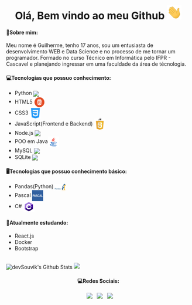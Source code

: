 
<h1 align="center"> Olá, Bem vindo ao meu Github <img src="https://github.com/GuilhermeDeitos/GuilhermeDeitos/blob/main/img/Hi.gif" width="40px"> </h1>

<h4> 💬Sobre mim: </h4>
<p>Meu nome é Guilherme, tenho 17 anos, sou um entusiasta de desenvolvimento WEB e Data Science e no processo de me tornar um programador. Formado no curso Técnico em Informática pelo IFPR - Cascavel e planejando ingressar em uma faculdade da área de técnologia.</p>

<h4> 💻Tecnologias que possuo conhecimento: </h4>

<ul>
  <li> Python <img src="https://petbcc.ufscar.br/media/python.png" width="30px" align="center"> </li>
  <li> HTML5 <img src="https://github.com/GuilhermeDeitos/GuilhermeDeitos/blob/main/img/imagem_2021-06-09_115211.png" width="30px" align="center"> </li>
  <li> CSS3  <img src="https://github.com/GuilhermeDeitos/GuilhermeDeitos/blob/main/img/imagem_2021-06-09_115228.png" width="30px" align="center"> </li>
  <li> JavaScript(Frontend e Backend)  <img src="https://github.com/GuilhermeDeitos/GuilhermeDeitos/blob/main/img/imagem_2021-06-09_115244.png" width="30px" align="center"> </li>
  <li> Node.js <img src="https://walde.co/wp-content/uploads/2016/09/nodejs_logo.png" width="30px" align="center"> </li>
  <li> POO em Java<img src="https://github.com/GuilhermeDeitos/GuilhermeDeitos/blob/main/img/imagem_2021-06-09_125102.png " width="30px" align="center"></li>
  <li>MySQL <img src="https://www.blogson.com.br/wp-content/uploads/2020/12/logo-mysql-mysql-logo-png-images-are-download-crazypng-211.png" margin="10px" width="30px" align="center"></li>
   <li>SQLite <img src="https://logodownload.org/wp-content/uploads/2018/05/sqlite-logo.png" margin="10px" width="40px" align="center"></li>
</ul>

<h4> 🖥Tecnologias que possuo conhecimento básico:</h4>
<ul>
  <li> Pandas(Python)  <img src="https://github.com/GuilhermeDeitos/GuilhermeDeitos/blob/main/img/imagem_2021-06-09_115532.png" width="30px" align="center"></li>
  <li> Pascal  <img src="https://github.com/GuilhermeDeitos/GuilhermeDeitos/blob/main/img/imagem_2021-06-09_125138.png" width="30px" align="center"></li>
  <li> C#  <img src="https://github.com/GuilhermeDeitos/GuilhermeDeitos/blob/main/img/imagem_2021-06-09_125042.png" width="30px" align="center"></li>
</ul>

<h4>  🔭Atualmente estudando: </h4>
  
<ul>
  <li> React.js</li>
  <li> Docker </li>
  <li> Bootstrap </li>
</ul>

<br>

<img align="center" src="https://github-readme-stats.vercel.app/api/top-langs/?username=GuilhermeDeitos&include_all_commits=true&count_private=true&show_icons=true&line_height=20&title_color=7A7ADB&icon_color=2234AE&text_color=D3D3D3&bg_color=0,000000,130F40" alt="devSouvik's Github Stats">


<img src="https://github-readme-stats.vercel.app/api?username=GuilhermeDeitos&theme=dark">
<h4 align="center"> 💻Redes Sociais: </h4>

<p align="center">
&nbsp; <a href="https://www.instagram.com/guilherme_deitos/" target="_blank" rel="noopener noreferrer"><img src="https://img.icons8.com/plasticine/100/000000/instagram-new.png" width="50" /></a>  
&nbsp; <a href="https://www.linkedin.com/in/guilherme-augusto-deitos-alves-568131197/" target="_blank" rel="noopener noreferrer"><img src="https://img.icons8.com/plasticine/100/000000/linkedin.png" width="50" /></a>
&nbsp; <a href="mailto:guilherme.cascavel@gmail.com" target="_blank" rel="noopener noreferrer"><img src="https://img.icons8.com/plasticine/100/000000/gmail.png"  width="50" /></a>
</p>

